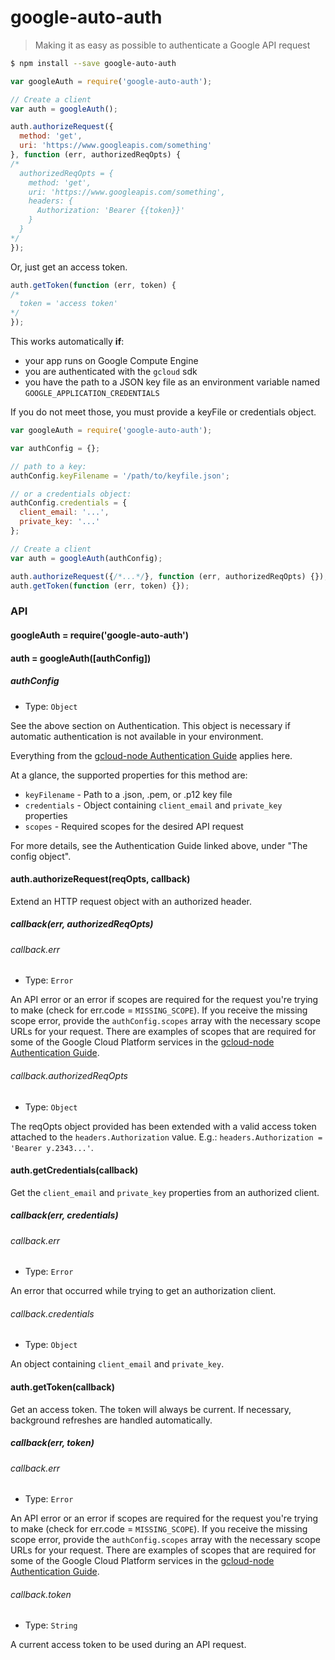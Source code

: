 # google-auto-auth
> Making it as easy as possible to authenticate a Google API request

```sh
$ npm install --save google-auto-auth
```
```js
var googleAuth = require('google-auto-auth');

// Create a client
var auth = googleAuth();

auth.authorizeRequest({
  method: 'get',
  uri: 'https://www.googleapis.com/something'
}, function (err, authorizedReqOpts) {
/*
  authorizedReqOpts = {
    method: 'get',
    uri: 'https://www.googleapis.com/something',
    headers: {
      Authorization: 'Bearer {{token}}'
    }
  }
*/
});
```

Or, just get an access token.
```js
auth.getToken(function (err, token) {
/*
  token = 'access token'
*/
});
```

<a name="automatic-if"></a>
This works automatically **if**:

  - your app runs on Google Compute Engine
  - you are authenticated with the `gcloud` sdk
  - you have the path to a JSON key file as an environment variable named `GOOGLE_APPLICATION_CREDENTIALS`

If you do not meet those, you must provide a keyFile or credentials object.

```js
var googleAuth = require('google-auto-auth');

var authConfig = {};

// path to a key:
authConfig.keyFilename = '/path/to/keyfile.json';

// or a credentials object:
authConfig.credentials = {
  client_email: '...',
  private_key: '...'
};

// Create a client
var auth = googleAuth(authConfig);

auth.authorizeRequest({/*...*/}, function (err, authorizedReqOpts) {});
auth.getToken(function (err, token) {});
```

### API

#### googleAuth = require('google-auto-auth')

#### auth = googleAuth([authConfig])

##### authConfig

- Type: `Object`

See the above section on Authentication. This object is necessary if automatic authentication is not available in your environment.

Everything from the [gcloud-node Authentication Guide](https://googlecloudplatform.github.io/gcloud-node/#/authentication) applies here.

At a glance, the supported properties for this method are:

- `keyFilename` - Path to a .json, .pem, or .p12 key file
- `credentials` - Object containing `client_email` and `private_key` properties
- `scopes` - Required scopes for the desired API request

For more details, see the Authentication Guide linked above, under "The config object".

#### auth.authorizeRequest(reqOpts, callback)

Extend an HTTP request object with an authorized header.

##### callback(err, authorizedReqOpts)

###### callback.err

- Type: `Error`

An API error or an error if scopes are required for the request you're trying to make (check for err.code = `MISSING_SCOPE`). If you receive the missing scope error, provide the `authConfig.scopes` array with the necessary scope URLs for your request. There are examples of scopes that are required for some of the Google Cloud Platform services in the [gcloud-node Authentication Guide](https://googlecloudplatform.github.io/gcloud-node/#/authentication).

###### callback.authorizedReqOpts

- Type: `Object`

The reqOpts object provided has been extended with a valid access token attached to the `headers.Authorization` value. E.g.: `headers.Authorization = 'Bearer y.2343...'`.

#### auth.getCredentials(callback)

Get the `client_email` and `private_key` properties from an authorized client.

##### callback(err, credentials)

###### callback.err

- Type: `Error`

An error that occurred while trying to get an authorization client.

###### callback.credentials

- Type: `Object`

An object containing `client_email` and `private_key`.


#### auth.getToken(callback)

Get an access token. The token will always be current. If necessary, background refreshes are handled automatically.

##### callback(err, token)

###### callback.err

- Type: `Error`

An API error or an error if scopes are required for the request you're trying to make (check for err.code = `MISSING_SCOPE`). If you receive the missing scope error, provide the `authConfig.scopes` array with the necessary scope URLs for your request. There are examples of scopes that are required for some of the Google Cloud Platform services in the [gcloud-node Authentication Guide](https://googlecloudplatform.github.io/gcloud-node/#/authentication).

###### callback.token

- Type: `String`

A current access token to be used during an API request.
